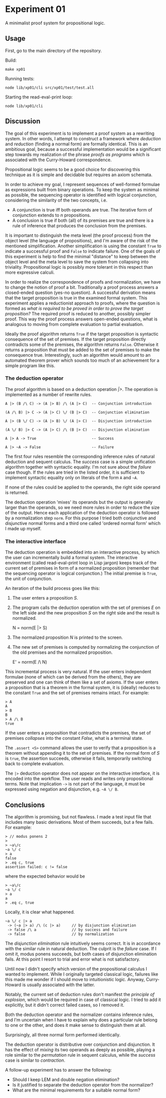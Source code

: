 # Experiment 01

A minimalist proof system for propositional logic.

## Usage

First, go to the main directory of the repository.

Build:

    make xp01

Running tests:

    node lib/xp01/cli src/xp01/test/test.all

Starting the read-eval-print loop:

    node lib/xp01/cli


## Discussion

The goal of this experiment is to implement a proof system as a rewriting system.
In other words, I attempt to construct a framework where *deduction* and
*reduction* (finding a normal form) are formally identical.
This is an ambitious goal, because a successful implementation would be
a significant step towards my realization of the phrase *proofs as programs*
which is associated with the Curry-Howard correspondence.

Propositional logic seems to be a good choice for discovering this
technique as it is simple and decidable but requires an axiom schemata.

In order to achieve my goal, I represent sequences of well-formed formulae
as expressions built from binary operations. To keep the system as minimal
as possible, the sequencing operator is identified with logical conjunction,
considering the similarity of the two concepts, i.e.

- A conjunction is true iff both operands are true.
  The iterative form of conjunction extends to _n_ propositions.
- A conclusion is true if both (all) of its premises are true and there is
  a rule of inference that produces the conclusion from the premises.

It is important to distinguish the meta level (the proof process) from the
object level (the language of propositions), and I'm aware of the risk
of the mentioned simplification.
Another simplification is using the constant `True` to indicate a successful
proof and `False` to indicate failure.
One of the goals of this experiment is help to find the minimal "distance"
to keep between the object level and the meta level to save the system
from collapsing into triviality. Propositional logic is possibly more
tolerant in this respect than more expressive calculi.

In order to realize the correspondence of proofs and normalization, we have to
change the notion of proof a bit. Traditionally a proof process answers a
closed-ended question (yes-no question).
A successful derivation means that the target proposition is true in the
examined formal system.
This experiment applies a reductionist approach to proofs, where
the question is formed as *what is required to be proved in order to
prove the target proposition?*
The required proof is reduced to another, possibly simpler proof.
This way the proof process answers open-ended questions,
what is analogous to moving from complete evaluation to partial evaluation.

Ideally the proof algorithm returns `True` if the target proposition is
syntactic consequence of the set of premises.
If the target proposition directly contradicts some of the premises,
the algorithm returns `False`. Otherwise it returns a proposition
that must be added to the set of premises to make the consequence true.
Interestingly, such an algorithm would amount to an automated theorem prover
which sounds too much of an achievement for a simple program like this.

### The deduction operator

The proof algorithm is based on a deduction operation *|>*. The operation is
implemented as a number of rewrite rules.

~~~
A |> (B /\ C) -> (A |> B) /\ (A |> C)  -- Conjunction introduction

(A /\ B) |> C -> (A |> C) \/ (B |> C)  -- Conjunction elimination

A |> (B \/ C) -> (A |> B) \/ (A |> C)  -- Disjunction introduction

(A \/ B) |> C -> (A |> C) /\ (B |> C)  -- Disjunction elimination

A |> A -> True                         -- Success

A |> ~A -> False                       -- Failure
~~~

The first four rules resemble the corresponding inference rules of natural
deduction and sequent calculus.
The *success* case is a simple unification algorithm together with syntactic
equality. I'm not sure about the *failure* case though.
If the rules are tried in the listed order, it is sufficient to
implement syntactic equality only on literals of the form `A` and `~A`.

If none of the rules could be applied to the operands, the right side
operand is returned.

The deduction operation 'mixes' its operands but the output
is generally larger than the operands, so we need more rules in order to reduce
the size of the output. Hence each application of the deduction operator
is followed by a normalization step `norm`.
For this purpose I tried both conjunctive and disjunctive normal forms and
a third one called 'ordered normal form' which I made up myself.

### The interactive interface

The deduction operation is embedded into an interactive process, by which
the user can incrementally build a formal system.
The interactive environment (called read-eval-print loop in Lisp jargon)
keeps track of the current set of premises in form of a normalized proposition
(remember that the sequencing operator is logical conjunction.)
The initial premise is `True`, the unit of conjunction.

An iteration of the build process goes like this:

1. The user enters a proposition *S*.
2. The program calls the deduction operation with the set of premises *E*
   on the left side and the new proposition *S* on the right side and
   the result is normalized.

   N = norm(E |> S)

3. The normalized proposition *N* is printed to the screen.
4. The new set of premises is computed by normalizing the conjunction of the
   old premises and the normalized proposition.
   
   E' = norm(E /\ N)

This incremental process is very natural.
If the user enters independent formulae (none of which can be derived from
the others), they are preserved and one can think of them like a set of
axioms.
If the user enters a proposition that is a theorem in the formal system,
it is (ideally) reduces to the constant `True` and the set of premises
remains intact. For example:

~~~
> A
A
> B
B
> A /\ B
true
~~~

If the user enters a proposition that contradicts the premises, the set of
premises *collapses* into the constant *False*, what is a terminal state.

The `.assert <S>` command allows the user to verify that a proposition
is a theorem without appending it to the set of premises.
If the normal form of *S* is `true`, the assertion succeeds, otherwise it fails,
temporarily switching back to complete evaluation. 

The `|>` deduction operator does not appear on the interactive interface,
it is encoded into the workflow. The user reads and writes only propositional
terms. Note that implication `->` is not part of the language, it must be
expressed using negation and disjunction, e.g. `~A \/ B`.

## Conclusions

The algorithm is promising, but not flawless.
I made a test input file that includes many basic derivations. Most of them
succeeds, but a few fails. For example:

~~~
> // modus ponens 2
>
> ~a\/c
~a \/ c
> a
false
> .eq c, true
assertion failed: c != false
~~~

where the expected behavior would be

~~~
> ~a\/c
~a \/ c
> a
a
> .eq c, true
~~~

Locally, it is clear what happened.

~~~
~a \/ c |> a
 -> (~a |> a) /\ (c |> a)     // by disjunction elimination
 -> false /\ a                // by success and failure
 -> false                     // by normalization
~~~

The *disjunction elimination* rule intuitively seems correct.
It is in accordance with the similar rule in natural deduction.
The culprit is the *failure* case. If I omit it, modus ponens succeeds,
but both cases of disjunction elimination fails.
At this point I resort to trial and error what is not satisfactory.

Until now I didn't specify which version of the propositional calculus I wanted
to implement. While I originally targeted classical logic, failures like this
made me wonder if I should move to intuitionistic logic.
Anyway, Curry-Howard is usually associated with the latter.

Notably, the current set of deduction rules don't manifest the
*principle of explosion*, which would be required in case of classical logic.
I tried to add it explicitly, but it didn't correct failed cases, so I removed it. 

Both the deduction operator and the normalizer contains inference rules,
and I'm uncertain when I have to explain why does a particular rule belong
to one or the other, and does it make sense to distinguish them at all.

Surprisingly, all three normal form performed identically.

The deduction operator is distributive over conjunction and disjunction.
It has the effect of *mixing* its two operands as deeply
as possible, playing a role similar to the *permutation* rule in
sequent calculus, while the *success* case is similar to *contraction*.

A follow-up experiment has to answer the following:

- Should I keep LEM and double negation elimination?
- Is it justified to separate the deduction operator from the normalizer?
- What are the minimal requirements for a suitable normal form?
